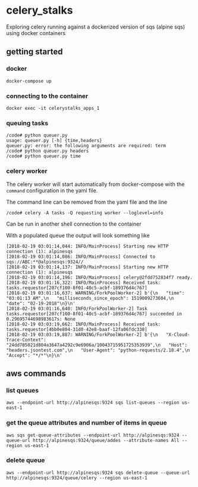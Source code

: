 # celery_stalks
Exploring celery running against a dockerized version of sqs (alpine sqs) using docker containers

## getting started

### docker

```
docker-compose up
```
### connecting to the container
```
docker exec -it celerystalks_apps_1
```

### queuing tasks
```
/code# python queuer.py 
usage: queuer.py [-h] {time,headers}
queuer.py: error: the following arguments are required: term
/code# python queuer.py headers
/code# python queuer.py time
```

### celery worker
The celery worker will start automatically from docker-compose with
the `command` configuration in the yaml file.

The command line can be removed from the yaml file and the
line
```
/code# celery -A tasks -Q requesting worker --loglevel=info
```
Can be run in another shell connection to the container

With a populated queue the output will look something like
```
[2018-02-19 03:01:14,044: INFO/MainProcess] Starting new HTTP connection (1): alpinesqs
[2018-02-19 03:01:14,086: INFO/MainProcess] Connected to sqs://ABC:**@alpinesqs:9324//
[2018-02-19 03:01:14,137: INFO/MainProcess] Starting new HTTP connection (1): alpinesqs
[2018-02-19 03:01:14,196: INFO/MainProcess] celery@2fdd752834f7 ready.
[2018-02-19 03:01:16,322: INFO/MainProcess] Received task: tasks.requestor[207cf100-8f01-40c5-acbf-189376d4c767]  
[2018-02-19 03:01:16,637: WARNING/ForkPoolWorker-2] b'{\n   "time": "03:01:13 AM",\n   "milliseconds_since_epoch": 1519009273604,\n   "date": "02-19-2018"\n}\n'
[2018-02-19 03:01:16,640: INFO/ForkPoolWorker-2] Task tasks.requestor[207cf100-8f01-40c5-acbf-189376d4c767] succeeded in 0.29695744698983617s: None
[2018-02-19 03:03:19,662: INFO/MainProcess] Received task: tasks.requestor[4bb0e804-31d0-42e8-baaf-12fa06fdc338]  
[2018-02-19 03:03:19,887: WARNING/ForkPoolWorker-2] b'{\n   "X-Cloud-Trace-Context": "24dd785021d804a3647a4292c9e6906a/10043715951725353939",\n   "Host": "headers.jsontest.com",\n   "User-Agent": "python-requests/2.18.4",\n   "Accept": "*/*"\n}\n'
```

## aws commands

### list queues
```
aws --endpoint-url http://alpinesqs:9324 sqs list-queues --region us-east-1
```

### get the queue attributes and number of items in queue
```
aws sqs get-queue-attributes --endpoint-url http://alpinesqs:9324 --queue-url http://alpinesqs:9324/queue/addes --attribute-names All --region us-east-1
```

### delete queue
```
aws --endpoint-url http://alpinesqs:9324 sqs delete-queue --queue-url http://alpinesqs:9324/queue/celery --region us-east-1
```

